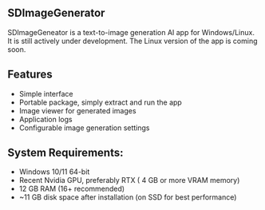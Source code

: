 ## SDImageGenerator
SDImageGeneator is a text-to-image generation AI app for Windows/Linux. It is still actively under development. The Linux version of the app is coming soon.

## Features 
- Simple interface
- Portable package, simply extract and run the app
- Image viewer for generated images
- Application logs
- Configurable image generation settings

## System Requirements:
- Windows 10/11 64-bit
- Recent Nvidia GPU, preferably RTX ( 4 GB or more VRAM memory)
- 12 GB RAM (16+ recommended)
- ~11 GB disk space after installation (on SSD for best performance)